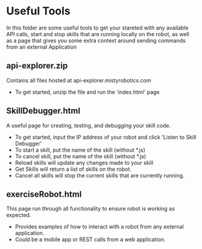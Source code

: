 # Useful Tools
In this folder are some useful tools to get your stareted with any available API calls, start and stop skills that are running locally on the robot, as well as a page that gives you some extra context around sending commands from an external Application

## api-explorer.zip

Contains all files hosted at api-explorer.mistyrobotics.com

- To get started, unzip the file and run the 'index.html' page

## SkillDebugger.html

A useful page for creating, testing, and debugging your skill code. 

- To get started, input the IP address of your robot and click 'Listen to Skill Debugger'
- To start a skill, put the name of the skill (without *.js)
- To cancel skill, put the name of the skill (without *.js)
- Reload skills will update any changes made to your skill 
- Get Skills will return a list of skills on the robot. 
- Cancel all skills will stop the current skills that are currently running.  

## exerciseRobot.html

This page run through all functionality to ensure robot is working as expected. 

- Provides examples of how to interact with a robot from any external application.
- Could be a mobile app or REST calls from a web application. 


